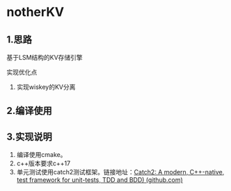 # notherKV

## 1.思路

基于LSM结构的KV存储引擎

实现优化点

1. 实现wiskey的KV分离

## 2.编译使用

## 3.实现说明

1. 编译使用cmake。
2. c++版本要求c++17
3. 单元测试使用catch2测试框架。链接地址：[Catch2: A modern, C++-native, test framework for unit-tests, TDD and BDD) (github.com)](https://github.com/catchorg/Catch2)